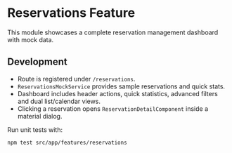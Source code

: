 # Reservations Feature

This module showcases a complete reservation management dashboard with mock data.

## Development
- Route is registered under `/reservations`.
- `ReservationsMockService` provides sample reservations and quick stats.
- Dashboard includes header actions, quick statistics, advanced filters and dual list/calendar views.
- Clicking a reservation opens `ReservationDetailComponent` inside a material dialog.

Run unit tests with:
```bash
npm test src/app/features/reservations
```

